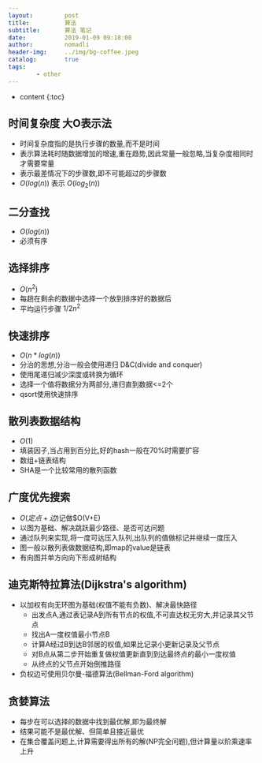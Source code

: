 ```yaml
---
layout:         post
title:          算法
subtitle:       算法 笔记
date:           2019-01-09 09:18:00
author:         nomadli
header-img:     ../img/bg-coffee.jpeg
catalog:        true
tags:
        - other
---
```


* content
{:toc}

## 时间复杂度 大O表示法
- 时间复杂度指的是执行步骤的数量,而不是时间
- 表示算法耗时随数据增加的增速,重在趋势,因此常量一般忽略,当复杂度相同时才需要常量
- 表示最差情况下的步骤数,即不可能超过的步骤数
- $O(log(n))$ 表示 $O(log_2(n))$

## 二分查找
- $O(log(n))$
- 必须有序

## 选择排序
- $O(n^2)$
- 每趟在剩余的数据中选择一个放到排序好的数据后
- 平均运行步骤 $1/2n^2$

## 快速排序
- $O(n*log(n))$
- 分治的思想,分治一般会使用递归 D&C(divide and conquer)
- 使用尾递归减少深度或转换为循环
- 选择一个值将数据分为两部分,递归直到数据<=2个
- qsort使用快速排序

## 散列表数据结构
- $O(1)$
- 填装因子,当占用到百分比,好的hash一般在70%时需要扩容
- 数组+链表结构
- SHA是一个比较常用的散列函数

## 广度优先搜索
- $O(定点+边)$记做$O(V+E)
- 以图为基础、解决跳跃最少路径、是否可达问题
- 通过队列来实现,将一度可达压入队列,出队列的值做标记并继续一度压入
- 图一般以散列表做数据结构,即map的value是链表
- 有向图并单方向向下形成树结构

## 迪克斯特拉算法(Dijkstra's algorithm)
- 以加权有向无环图为基础(权值不能有负数)、解决最快路径
    - 出发点A,通过表记录A到所有节点的权值,不可直达权无穷大,并记录其父节点
    - 找出A一度权值最小节点B
    - 计算A经过B到达B邻居的权值,如果比记录小更新记录及父节点
    - 对B点从第二步开始重复做权值更新直到到达最终点的最小一度权值
    - 从终点的父节点开始倒推路径
- 负权边可使用贝尔曼-福德算法(Bellman-Ford algorithm)

## 贪婪算法
- 每步在可以选择的数据中找到最优解,即为最终解
- 结果可能不是最优解、但简单且接近最优
- 在集合覆盖问题上,计算需要得出所有的解(NP完全问题),但计算量以阶乘速率上升